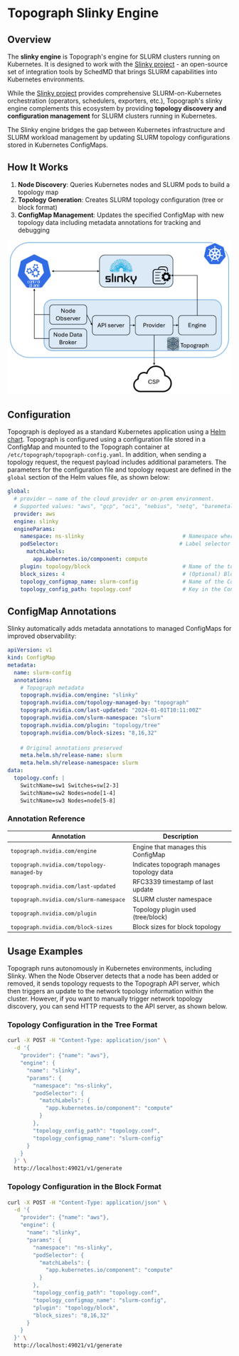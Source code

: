 # Topograph Slinky Engine

## Overview

The **slinky engine** is Topograph's engine for SLURM clusters running on Kubernetes. It is designed to work with the [Slinky project](https://github.com/SlinkyProject/) - an open-source set of integration tools by SchedMD that brings SLURM capabilities into Kubernetes environments.

While the [Slinky project](https://slinky.ai) provides comprehensive SLURM-on-Kubernetes orchestration (operators, schedulers, exporters, etc.), Topograph's slinky engine complements this ecosystem by providing **topology discovery and configuration management** for SLURM clusters running in Kubernetes.

The Slinky engine bridges the gap between Kubernetes infrastructure and SLURM workload management by updating SLURM topology configurations stored in Kubernetes ConfigMaps.

## How It Works

1. **Node Discovery**: Queries Kubernetes nodes and SLURM pods to build a topology map
2. **Topology Generation**: Creates SLURM topology configuration (tree or block format)
3. **ConfigMap Management**: Updates the specified ConfigMap with new topology data including metadata annotations for tracking and debugging

<p align="center"><img src="assets/topograph-slinky.png" width="600" alt="Design"></p>

## Configuration
Topograph is deployed as a standard Kubernetes application using a [Helm chart](https://github.com/NVIDIA/topograph/tree/main/charts/topograph).
Topograph is configured using a configuration file stored in a ConfigMap and mounted to the Topograph container at `/etc/topograph/topograph-config.yaml`.
In addition, when sending a topology request, the request payload includes additional parameters.
The parameters for the configuration file and topology request are defined in the `global` section of the Helm values file, as shown below:

```yaml
global:
  # provider – name of the cloud provider or on-prem environment.
  # Supported values: "aws", "gcp", "oci", "nebius", "netq", "baremetal.ib".
  provider: aws
  engine: slinky
  engineParams:
    namespace: ns-slinky                               # Namespace where Slinky is running
    podSelector:                                      # Label selector for pods running SLURM nodes
      matchLabels:
        app.kubernetes.io/component: compute
    plugin: topology/block                             # Name of the topology plugin
    block_sizes: 4                                     # (Optional) Block size for the block topology plugin
    topology_configmap_name: slurm-config              # Name of the ConfigMap containing the topology config
    topology_config_path: topology.conf                # Key in the ConfigMap for the topology config
```

## ConfigMap Annotations

Slinky automatically adds metadata annotations to managed ConfigMaps for improved observability:

```yaml
apiVersion: v1
kind: ConfigMap
metadata:
  name: slurm-config
  annotations:
    # Topograph metadata
    topograph.nvidia.com/engine: "slinky"
    topograph.nvidia.com/topology-managed-by: "topograph"
    topograph.nvidia.com/last-updated: "2024-01-01T10:11:00Z"
    topograph.nvidia.com/slurm-namespace: "slurm"
    topograph.nvidia.com/plugin: "topology/tree"
    topograph.nvidia.com/block-sizes: "8,16,32"

    # Original annotations preserved
    meta.helm.sh/release-name: slurm
    meta.helm.sh/release-namespace: slurm
data:
  topology.conf: |
    SwitchName=sw1 Switches=sw[2-3]
    SwitchName=sw2 Nodes=node[1-4]
    SwitchName=sw3 Nodes=node[5-8]
```

### Annotation Reference

| Annotation                                 | Description                               |
| ------------------------------------------ | ----------------------------------------- |
| `topograph.nvidia.com/engine`              | Engine that manages this ConfigMap        |
| `topograph.nvidia.com/topology-managed-by` | Indicates topograph manages topology data |
| `topograph.nvidia.com/last-updated`        | RFC3339 timestamp of last update          |
| `topograph.nvidia.com/slurm-namespace`     | SLURM cluster namespace                   |
| `topograph.nvidia.com/plugin`              | Topology plugin used (tree/block)         |
| `topograph.nvidia.com/block-sizes`         | Block sizes for block topology            |

## Usage Examples

Topograph runs autonomously in Kubernetes environments, including Slinky. When the Node Observer detects that a node has been added or removed, it sends topology requests to the Topograph API server, which then triggers an update to the network topology information within the cluster. However, if you want to manually trigger network topology discovery, you can send HTTP requests to the API server, as shown below.

### Topology Configuration in the Tree Format

```bash
curl -X POST -H "Content-Type: application/json" \
  -d '{
    "provider": {"name": "aws"},
    "engine": {
      "name": "slinky",
      "params": {
        "namespace": "ns-slinky",
        "podSelector": {
          "matchLabels": {
            "app.kubernetes.io/component": "compute"
          }
        },
        "topology_config_path": "topology.conf",
        "topology_configmap_name": "slurm-config"
      }
    }
  }' \
  http://localhost:49021/v1/generate
```

### Topology Configuration in the Block Format

```bash
curl -X POST -H "Content-Type: application/json" \
  -d '{
    "provider": {"name": "aws"},
    "engine": {
      "name": "slinky",
      "params": {
        "namespace": "ns-slinky",
        "podSelector": {
          "matchLabels": {
            "app.kubernetes.io/component": "compute"
          }
        },
        "topology_config_path": "topology.conf",
        "topology_configmap_name": "slurm-config",
        "plugin": "topology/block",
        "block_sizes": "8,16,32"
      }
    }
  }' \
  http://localhost:49021/v1/generate
```
